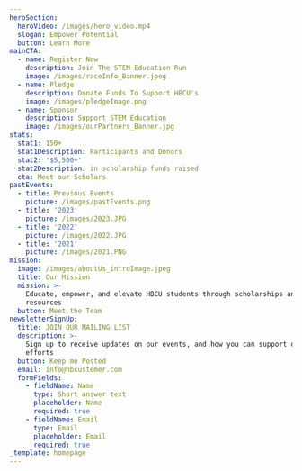 ```yaml
---
heroSection:
  heroVideo: /images/hero_video.mp4
  slogan: Empower Potential
  button: Learn More
mainCTA:
  - name: Register Now
    description: Join The STEM Education Run
    image: /images/raceInfo_Banner.jpeg
  - name: Pledge
    description: Donate Funds To Support HBCU's
    image: /images/pledgeImage.png
  - name: Sponsor
    description: Support STEM Education
    image: /images/ourPartners_Banner.jpg
stats:
  stat1: 150+
  stat1Description: Participants and Donors
  stat2: '$5,500+'
  stat2Description: in scholarship funds raised
  cta: Meet our Scholars
pastEvents:
  - title: Previous Events
    picture: /images/pastEvents.png
  - title: '2023'
    picture: /images/2023.JPG
  - title: '2022'
    picture: /images/2022.JPG
  - title: '2021'
    picture: /images/2021.PNG
mission:
  image: /images/aboutUs_introImage.jpeg
  title: Our Mission
  mission: >-
    Educate, empower, and elevate HBCU students through scholarships and career
    resources
  button: Meet the Team
newsletterSignUp:
  title: JOIN OUR MAILING LIST
  description: >-
    Sign up to receive updates on our events, and how you can support our
    efforts
  button: Keep me Posted
  email: info@hbcustemer.com
  formFields:
    - fieldName: Name
      type: Short answer text
      placeholder: Name
      required: true
    - fieldName: Email
      type: Email
      placeholder: Email
      required: true
_template: homepage
---
```


